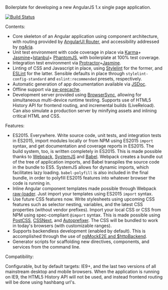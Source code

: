Boilerplate for developing a new AngularJS 1.x single page application.

[![Build Status](https://travis-ci.org/gscoppino/ng-es2015-webpack.svg?branch=master)](https://travis-ci.org/gscoppino/ng-es2015-webpack)

Contents:
* Core skeleton of an Angular application using component architecture, with routing provided by [AngularUI Router](https://github.com/angular-ui/ui-router),
and accessibility addressed by [ngAria](https://angularjs.org/).
* Unit test environment with code coverage in place via [Karma](https://karma-runner.github.io/1.0/index.html)+
[Jasmine](http://jasmine.github.io/)+[Istanbul](http://gotwarlost.github.io/istanbul/)+
[PhantomJS](http://phantomjs.org/), with boilerplate at 100% test coverage.
* Integration test environment via [Protractor](http://www.protractortest.org/)+[Jasmine](http://jasmine.github.io/).
* Linting of CSS and Javascript in place, using [Stylelint](http://stylelint.io/) for the former, and [ESLint](http://eslint.org/) for the latter. Sensible defaults
in place through `stylelint-config-standard` and `eslint:recommended` presets, respectively.
* Automatic generation of app documentation available via [JSDoc](http://usejsdoc.org/).
* Offline support via [sw-precache](https://github.com/GoogleChrome/sw-precache).
* Development server provided using [BrowserSync](https://www.browsersync.io/), allowing for simultaneous multi-device runtime testing. Supports use of HTML5 History API
for frontend routing, and incremental builds (LiveReload). Can also simulate a production server by minifying assets and inlining critical HTML and CSS.

Features:
* ES2015. Everywhere. Write source code, unit tests, and integration tests in ES2015, import modules locally or from NPM using ES2015 `import` syntax, and get documentation and coverage reports
in ES2015. The build system, too, is written completely in ES2015. This is made possible thanks to [Webpack](https://webpack.github.io/), [SystemJS](https://github.com/systemjs/systemjs) and
[Babel](https://babeljs.io/). Webpack creates a bundle out of the tree of application imports, and Babel transpiles the source code in the bundle to ES5. SystemJS allows for
dynamic imports, which facilitates lazy loading. `babel-polyfill` is also included in the final bundle, in order to polyfill ES2015 features into whatever browser
the code is running in.
* Inline Angular component templates made possible through Webpack [raw-loader](https://github.com/webpack/raw-loader). Just import your templates using ES2015 `import` syntax.
* Use future CSS features now. Write stylesheets using upcoming CSS features such as selector nesting, variables, and the latest CSS properties (without vendor prefixes).
Import your local CSS or CSS from NPM using spec-compliant `@import` syntax.  This is made possible using [PostCSS](http://postcss.org/), [CSSNext](http://cssnext.io/),
and [Autoprefixer](https://autoprefixer.github.io/). The CSS will be bundled to work in today's browsers (with customizable ranges).
* Supports backendless development (enabled by default). This is accomplished through the use of [ngMockE2E and $httpBackend](https://angularjs.org/).
* Generator scripts for scaffolding new directives, components, and services from the command line.

Compatibility:

Configurable, but by default targets: IE9+, and the last two versions of all mainstream desktop and mobile browsers. When the application is running on IE9,
the HTML5 History API will not be used, and instead frontend routing will be done using hashbang url's.